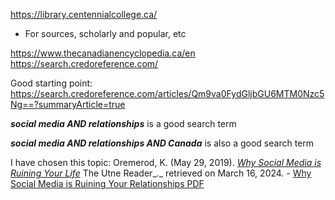 
https://library.centennialcollege.ca/
-  For sources, scholarly and popular, etc
  
  https://www.thecanadianencyclopedia.ca/en
  https://search.credoreference.com/


Good starting point: https://search.credoreference.com/articles/Qm9va0FydGljbGU6MTM0Nzc5Ng==?summaryArticle=true


***social media AND relationships*** is a good search term

***social media AND relationships AND Canada*** is also a good search term



I have chosen this topic: 
Oremerod, K. (May 29, 2019). _[Why Social Media is Ruining Your Life](https://www.amazon.com/gp/product/1788400623/ref=as_li_tl?ie=UTF8&camp=1789&creative=9325&creativeASIN=1788400623&linkCode=as2&tag=motearnew-20&linkId=f328d2cd9f55da79e0951bf509627aeb)_ The Utne Reader_._ retrieved on March 16, 2024.
    - [Why Social Media is Ruining Your Relationships PDF](https://e.centennialcollege.ca/content/enforced/1096251-COMM171909_2024W/Why%20Social%20Media%20is%20Ruining%20Your%20Relationships%20_%20Utne.pdf?ou=1096251&ou=1186600)



